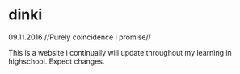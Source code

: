 # dinki

09.11.2016  //Purely coincidence i promise//

This is a website i continually will update throughout my learning in highschool. Expect changes.
